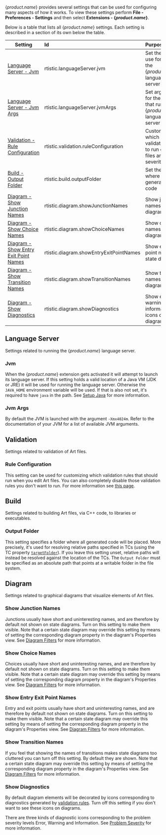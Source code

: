 {$product.name$} provides several settings that can be used for configuring many aspects of how it works. To view these settings perform **File - Preferences - Settings** and then select **Extensions - {$product.name$}**.

Below is a table that lists all {$product.name$} settings. Each setting is described in a section of its own below the table.

<p id="settings"/>

| Setting | Id | Purpose | 
|----------|:-------------|:-------------|
| [Language Server - Jvm](#jvm) | rtistic.languageServer.jvm | Set the JVM to use for running the {$product.name$} language server
| [Language Server - Jvm Args](#jvm-args) | rtistic.languageServer.jvmArgs | Set arguments for the JVM that runs the {$product.name$} language server
| [Validation - Rule Configuration](#rule-configuration) | rtistic.validation.ruleConfiguration | Customize which validation rules to run on Art files and their severity
| [Build - Output Folder](#output-folder) | rtistic.build.outputFolder | Set the location where to place generated code
| [Diagram - Show Junction Names](#show-junction-names) | rtistic.diagram.showJunctionNames | Show junction names on state diagrams
| [Diagram - Show Choice Names](#show-choice-names) | rtistic.diagram.showChoiceNames | Show choice names on state diagrams
| [Diagram - Show Entry Exit Point Names](#show-entry-exit-point-names) | rtistic.diagram.showEntryExitPointNames | Show entry/exit point names on state diagrams
| [Diagram - Show Transition Names](#show-transition-names) | rtistic.diagram.showTransitionNames | Show transition names on state diagrams
| [Diagram - Show Diagnostics](#show-diagnostics) | rtistic.diagram.showDiagnostics | Show error, warning and information icons on diagrams

## Language Server
Settings related to running the {$product.name$} language server.

### Jvm
When the {$product.name$} extension gets activated it will attempt to launch its language server. If this setting holds a valid location of a Java VM (JDK or JRE) it will be used for running the language server. Otherwise the `JAVA_HOME` environment variable will be used. If that is also not set, it's required to have `java` in the path. See [Setup Java](installing.md#setup-java) for more information.

### Jvm Args
By default the JVM is launched with the argument `-Xmx4024m`. Refer to the documentation of your JVM for a list of available JVM arguments.

## Validation
Settings related to validation of Art files.

### Rule Configuration
This setting can be used for customizing which validation rules that should run when you edit Art files. You can also completely disable those validation rules you don't want to run. For more information see [this page](validation.md#configuring-validation).

## Build
Settings related to building Art files, via C++ code, to libraries or executables.

### Output Folder
This setting specifies a folder where all generated code will be placed. More precisely, it's used for resolving relative paths specified in TCs (using the TC property [`targetFolder`](building/transformation-configurations.md#targetfolder)). If you leave this setting unset, relative paths will instead be resolved against the location of the TCs. The `Output Folder` must be specified as an absolute path that points at a writable folder in the file system.

## Diagram
Settings related to graphical diagrams that visualize elements of Art files.

### Show Junction Names
Junctions usually have short and uninteresting names, and are therefore by default not shown on state diagrams. Turn on this setting to make them visible. Note that a certain state diagram may override this setting by means of setting the corresponding diagram property in the diagram's Properties view. See [Diagram Filters](working-with-art/diagrams.md#diagram-filters) for more information.

### Show Choice Names
Choices usually have short and uninteresting names, and are therefore by default not shown on state diagrams. Turn on this setting to make them visible. Note that a certain state diagram may override this setting by means of setting the corresponding diagram property in the diagram's Properties view. See [Diagram Filters](working-with-art/diagrams.md#diagram-filters) for more information.

### Show Entry Exit Point Names
Entry and exit points usually have short and uninteresting names, and are therefore by default not shown on state diagrams. Turn on this setting to make them visible. Note that a certain state diagram may override this setting by means of setting the corresponding diagram property in the diagram's Properties view. See [Diagram Filters](working-with-art/diagrams.md#diagram-filters) for more information.

### Show Transition Names
If you feel that showing the names of transitions makes state diagrams too cluttered you can turn off this setting. By default they are shown. Note that a certain state diagram may override this setting by means of setting the corresponding diagram property in the diagram's Properties view. See [Diagram Filters](working-with-art/diagrams.md#diagram-filters) for more information.

### Show Diagnostics
By default diagram elements will be decorated by icons corresponding to diagnostics generated by [validation rules](validation.md#validation-rules). Turn off this setting if you don't want to see these icons on diagrams.

There are three kinds of diagnostic icons corresponding to the problem severity levels Error, Warning and Information. See [Problem Severity](validation.md#problem-severity) for more information.